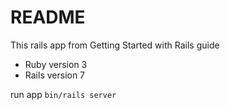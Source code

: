 # README

This rails app from Getting Started with Rails guide

* Ruby version 3
* Rails version 7

 run app `bin/rails server`
